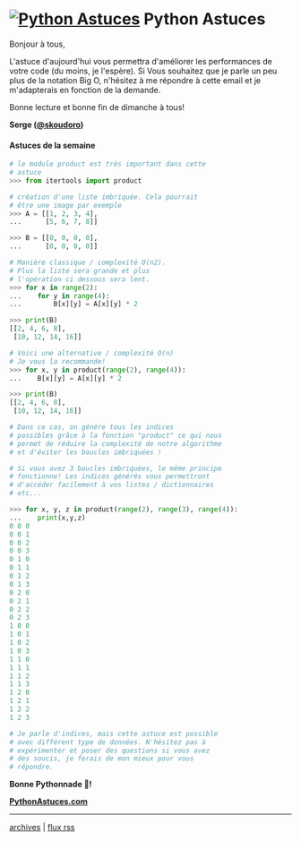 <!--title: Alternative aux boucles imbriquées -->
# [![Python Astuces](https://pythonastuces.com/images/python-logo.jpeg)](https://pythonastuces.com) Python Astuces

Bonjour à tous,

L'astuce d'aujourd'hui vous permettra d'améliorer les performances de votre code (du moins, je l'espère). Si Vous souhaitez que je parle un peu plus de la notation Big O, n'hésitez à me répondre à cette email et je m'adapterais en fonction de la demande.

Bonne lecture et bonne fin de dimanche à tous!

**Serge ([@skoudoro](https://twitter.com/skoudoro))**


#### Astuces de la semaine

```python
# le module product est très important dans cette
# astuce
>>> from itertools import product

# création d'une liste imbriquée. Cela pourrait
# être une image par exemple
>>> A = [[1, 2, 3, 4],
...      [5, 6, 7, 8]]

>>> B = [[0, 0, 0, 0],
...      [0, 0, 0, 0]]

# Manière classique / complexité O(n2).
# Plus la liste sera grande et plus
# l'opération ci dessous sera lent.
>>> for x in range(2):
...    for y in range(4):
...        B[x][y] = A[x][y] * 2

>>> print(B)
[[2, 4, 6, 8],
 [10, 12, 14, 16]]

# Voici une alternative / complexité O(n)
# Je vous la recommande!
>>> for x, y in product(range(2), range(4)):
...    B[x][y] = A[x][y] * 2

>>> print(B)
[[2, 4, 6, 8],
 [10, 12, 14, 16]]

# Dans ce cas, on génére tous les indices
# possibles grâce à la fonction "product" ce qui nous
# permet de réduire la complexité de notre algorithme
# et d'éviter les boucles imbriquées !

# Si vous avez 3 boucles imbriquées, le même principe
# fonctionne! Les indices générés vous permettront
# d'accéder facilement à vos listes / dictionnaires
# etc...

>>> for x, y, z in product(range(2), range(3), range(4)):
...    print(x,y,z)
0 0 0
0 0 1
0 0 2
0 0 3
0 1 0
0 1 1
0 1 2
0 1 3
0 2 0
0 2 1
0 2 2
0 2 3
1 0 0
1 0 1
1 0 2
1 0 3
1 1 0
1 1 1
1 1 2
1 1 3
1 2 0
1 2 1
1 2 2
1 2 3

# Je parle d'indices, mais cette astuce est possible
# avec différent type de données. N'hésitez pas à
# expérimenter et poser des questions si vous avez
# des soucis, je ferais de mon mieux pour vous
# répondre.
```

**Bonne Pythonnade  🐍!**

**[PythonAstuces.com](https://pythonastuces.com)**

---

[archives](https://pythonastuces.com/archives.html) | [flux rss](https://pythonastuces.com/rss.xml)
